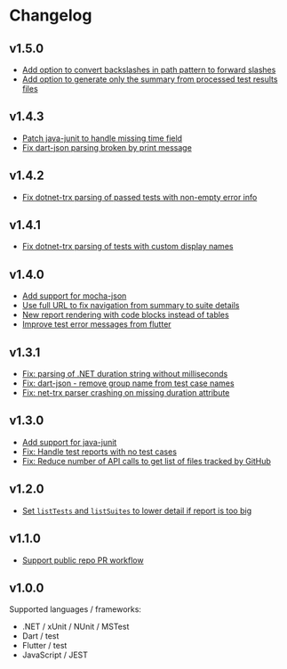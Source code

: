 # Changelog

## v1.5.0
- [Add option to convert backslashes in path pattern to forward slashes](https://github.com/phoenix-actions/test-reporting/pull/128)
- [Add option to generate only the summary from processed test results files](https://github.com/phoenix-actions/test-reporting/pull/123)

## v1.4.3
- [Patch java-junit to handle missing time field](https://github.com/phoenix-actions/test-reporting/pull/115)
- [Fix dart-json parsing broken by print message](https://github.com/phoenix-actions/test-reporting/pull/114)

## v1.4.2
- [Fix dotnet-trx parsing of passed tests with non-empty error info](https://github.com/phoenix-actions/test-reporting/commit/43d89d5ee509bcef7bd0287aacc0c4a4fb9c1657)

## v1.4.1
- [Fix dotnet-trx parsing of tests with custom display names](https://github.com/phoenix-actions/test-reporting/pull/105)

## v1.4.0
- [Add support for mocha-json](https://github.com/phoenix-actions/test-reporting/pull/90)
- [Use full URL to fix navigation from summary to suite details](https://github.com/phoenix-actions/test-reporting/pull/89)
- [New report rendering with code blocks instead of tables](https://github.com/phoenix-actions/test-reporting/pull/88)
- [Improve test error messages from flutter](https://github.com/phoenix-actions/test-reporting/pull/87)

## v1.3.1
- [Fix: parsing of .NET duration string without milliseconds](https://github.com/phoenix-actions/test-reporting/pull/84)
- [Fix: dart-json - remove group name from test case names](https://github.com/phoenix-actions/test-reporting/pull/85)
- [Fix: net-trx parser crashing on missing duration attribute](https://github.com/phoenix-actions/test-reporting/pull/86)

## v1.3.0
- [Add support for java-junit](https://github.com/phoenix-actions/test-reporting/pull/80)
- [Fix: Handle test reports with no test cases](https://github.com/phoenix-actions/test-reporting/pull/70)
- [Fix: Reduce number of API calls to get list of files tracked by GitHub](https://github.com/phoenix-actions/test-reporting/pull/69)

## v1.2.0
- [Set `listTests` and `listSuites` to lower detail if report is too big](https://github.com/phoenix-actions/test-reporting/pull/60)

## v1.1.0
- [Support public repo PR workflow](https://github.com/phoenix-actions/test-reporting/pull/56)

## v1.0.0
Supported languages / frameworks:
- .NET / xUnit / NUnit / MSTest
- Dart / test
- Flutter / test
- JavaScript / JEST
